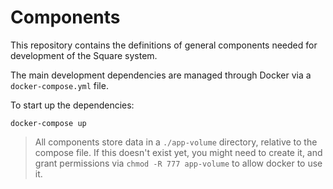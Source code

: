 # Components
This repository contains the definitions of general components needed for development of the Square system.

The main development dependencies are managed through Docker via a `docker-compose.yml` file.

To start up the dependencies:
```shell
docker-compose up
```
> All components store data in a `./app-volume` directory, relative to the compose file. If this doesn't exist yet, you might need to create it, and grant permissions via `chmod -R 777 app-volume` to allow docker to use it.

